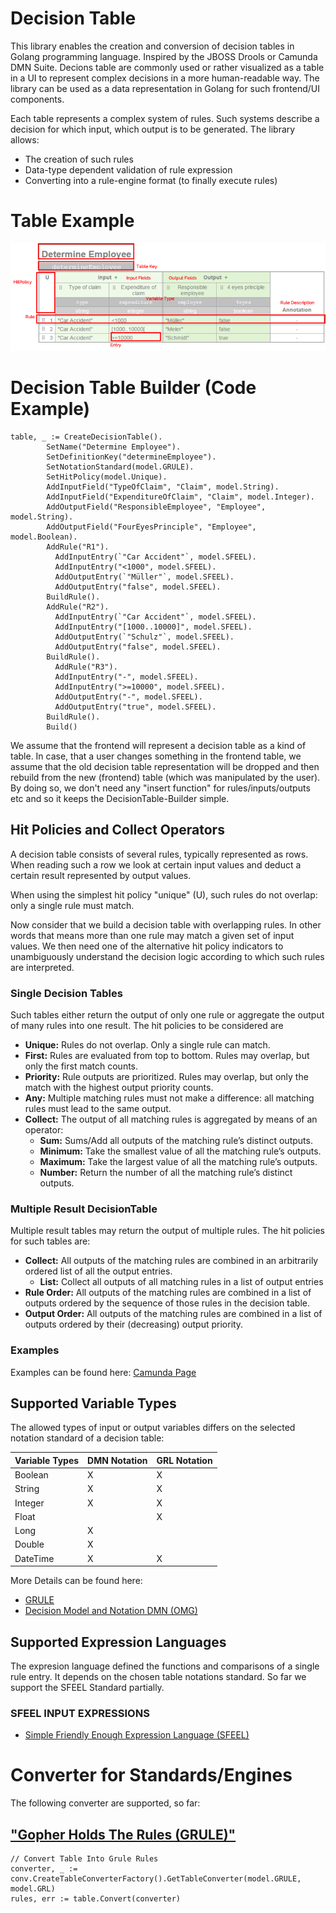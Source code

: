 # Decision Table 

This library enables the creation and conversion of decision tables in Golang programming language. Inspired by the JBOSS Drools or Camunda DMN Suite. 
Decions table are commonly used or rather visualized as a table in a UI to represent complex decisions in a more human-readable way. The library can be used as a data representation in Golang for such frontend/UI components. 

Each table represents a complex system of rules. Such systems describe a decision for which input, which output is to be generated. 
The library allows:
* The creation of such rules
* Data-type dependent validation of rule expression
* Converting into a rule-engine format (to finally execute rules)


# Table Example
![Image of Decision Table](img.png)

# Decision Table Builder (Code Example)
```
table, _ := CreateDecisionTable().
		SetName("Determine Employee").
		SetDefinitionKey("determineEmployee").
		SetNotationStandard(model.GRULE).
		SetHitPolicy(model.Unique).
		AddInputField("TypeOfClaim", "Claim", model.String).
		AddInputField("ExpenditureOfClaim", "Claim", model.Integer).
		AddOutputField("ResponsibleEmployee", "Employee", model.String).
		AddOutputField("FourEyesPrinciple", "Employee", model.Boolean).
		AddRule("R1").
          AddInputEntry(`"Car Accident"`, model.SFEEL).
          AddInputEntry("<1000", model.SFEEL).
          AddOutputEntry(`"Müller"`, model.SFEEL).
          AddOutputEntry("false", model.SFEEL).
		BuildRule().
		AddRule("R2").
          AddInputEntry(`"Car Accident"`, model.SFEEL).
          AddInputEntry("[1000..10000]", model.SFEEL).
          AddOutputEntry(`"Schulz"`, model.SFEEL).
          AddOutputEntry("false", model.SFEEL).
		BuildRule().
          AddRule("R3").
          AddInputEntry("-", model.SFEEL).
          AddInputEntry(">=10000", model.SFEEL).
          AddOutputEntry("-", model.SFEEL).
          AddOutputEntry("true", model.SFEEL).
		BuildRule().
		Build()
```

We assume that the frontend will represent a decision table as a kind of table. In case, that a user changes something in the frontend table, we assume that the old decision table representation will be dropped and then rebuild from the new 
(frontend) table (which was manipulated by the user). By doing so, we don't need any "insert function" for rules/inputs/outputs etc and so it keeps the DecisionTable-Builder simple. 

## Hit Policies and Collect Operators
A decision table consists of several rules, typically represented as rows. When reading such a row we look at certain input values and deduct a certain result represented by output values. 

When using the simplest hit policy "unique" (U), such rules do not overlap: only a single rule must match. 

Now consider that we build a decision table with overlapping rules. In other words that means more than one rule may match a given set of input values. We then need one of the alternative hit policy indicators to unambiguously understand the decision logic according to which such rules are interpreted.

### Single Decision Tables 
Such tables either return the output of only one rule or aggregate the output of many rules into one result. The hit policies to be considered are
* **Unique:** Rules do not overlap. Only a single rule can match.
* **First:** Rules are evaluated from top to bottom. Rules may overlap, but only the first match counts.
* **Priority:** Rule outputs are prioritized. Rules may overlap, but only the match with the highest output priority counts.
* **Any:** Multiple matching rules must not make a difference: all matching rules must lead to the same output.
* **Collect:** The output of all matching rules is aggregated by means of an operator:
    * **Sum:** Sums/Add all outputs of the matching rule’s distinct outputs.
    * **Minimum:** Take the smallest value of all the matching rule’s outputs.
    * **Maximum:** Take the largest value of all the matching rule’s outputs.
    * **Number:** Return the number of all the matching rule’s distinct outputs. 

### Multiple Result DecisionTable
Multiple result tables may return the output of multiple rules. The hit policies for such tables are:

* **Collect:** All outputs of the matching rules are combined in an arbitrarily ordered list of all the output entries.
  * **List:** Collect all outputs of all matching rules in a list of output entries
* **Rule Order:** All outputs of the matching rules are combined in a list of outputs ordered by the sequence of those rules in the decision table.
* **Output Order:** All outputs of the matching rules are combined in a list of outputs ordered by their (decreasing) output priority.

### Examples
Examples can be found here: [Camunda Page](https://camunda.com/best-practices/choosing-the-dmn-hit-policy/#_knowing_the_dmn_hit_policy_strong_basics_strong)

## Supported Variable Types
The allowed types of input or output variables differs on the selected notation standard of a decision table:

Variable Types | DMN Notation | GRL Notation
------------ | ---------------|--------------
Boolean|X|X
String|X|X
Integer|X|X
Float||X   
Long|X|    
Double|X|  
DateTime|X|X    

More Details can be found here:
* [GRULE](http://hyperjumptech.viewdocs.io/grule-rule-engine/GRL_en/)
* [Decision Model and Notation DMN (OMG)](https://www.omg.org/spec/DMN/1.2/PDF)

## Supported Expression Languages
The expresion language defined the functions and comparisons of a single rule entry. It depends on the chosen table notations standard.
So far we support the SFEEL Standard partially. 
### SFEEL INPUT EXPRESSIONS
* [Simple Friendly Enough Expression Language (SFEEL)](https://docs.camunda.org/manual/7.4/reference/dmn11/feel/language-elements/)

# Converter for Standards/Engines
The following converter are supported, so far:
## ["Gopher Holds The Rules (GRULE)"](http://hyperjumptech.viewdocs.io/grule-rule-engine/GRL_en/)
```
// Convert Table Into Grule Rules
converter, _ := conv.CreateTableConverterFactory().GetTableConverter(model.GRULE, model.GRL)
rules, err := table.Convert(converter)
```
